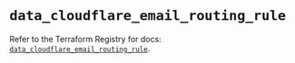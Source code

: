 # `data_cloudflare_email_routing_rule`

Refer to the Terraform Registry for docs: [`data_cloudflare_email_routing_rule`](https://registry.terraform.io/providers/cloudflare/cloudflare/5.11.0/docs/data-sources/email_routing_rule).
